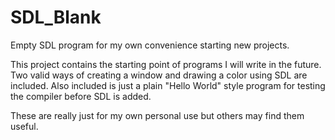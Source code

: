 # SDL_Blank
Empty SDL program for my own convenience starting new projects.

This project contains the starting point of programs I will write in the future. Two valid ways of creating a window and drawing a color using SDL are included.
Also included is just a plain "Hello World" style program for testing the compiler before SDL is added.

These are really just for my own personal use but others may find them useful.
